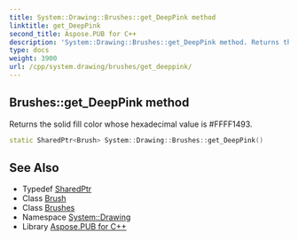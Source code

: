 ```yaml
---
title: System::Drawing::Brushes::get_DeepPink method
linktitle: get_DeepPink
second_title: Aspose.PUB for C++
description: 'System::Drawing::Brushes::get_DeepPink method. Returns the solid fill color whose hexadecimal value is #FFFF1493 in C++.'
type: docs
weight: 3900
url: /cpp/system.drawing/brushes/get_deeppink/
---
```

## Brushes::get_DeepPink method


Returns the solid fill color whose hexadecimal value is #FFFF1493.

```cpp
static SharedPtr<Brush> System::Drawing::Brushes::get_DeepPink()
```

## See Also

* Typedef [SharedPtr](../../../system/sharedptr/)
* Class [Brush](../../brush/)
* Class [Brushes](../)
* Namespace [System::Drawing](../../)
* Library [Aspose.PUB for C++](../../../)
